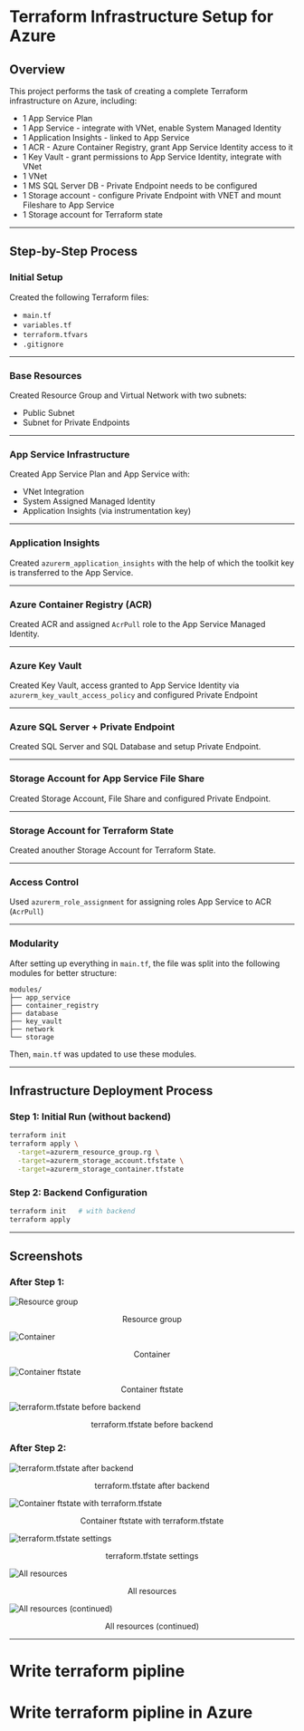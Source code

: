 # Terraform Infrastructure Setup for Azure

## Overview

This project performs the task of creating a complete Terraform infrastructure on Azure, including:

 - 1 App Service Plan
 - 1 App Service - integrate with VNet, enable System Managed Identity
 - 1 Application Insights - linked to App Service
 - 1 ACR - Azure Container Registry, grant App Service Identity access to it
 - 1 Key Vault - grant permissions to App Service Identity, integrate with VNet
 - 1 VNet
 - 1 MS SQL Server DB - Private Endpoint needs to be configured
 - 1 Storage account - configure Private Endpoint with VNET and mount Fileshare to App Service
 - 1 Storage account for Terraform state

---

## Step-by-Step Process

### Initial Setup

Created the following Terraform files:

- `main.tf`
- `variables.tf`
- `terraform.tfvars`
- `.gitignore`

---

### Base Resources
Created Resource Group and Virtual Network with two subnets:
  - Public Subnet  
  - Subnet for Private Endpoints  

---

### App Service Infrastructure
Created App Service Plan and App Service with:
  - VNet Integration  
  - System Assigned Managed Identity  
  - Application Insights (via instrumentation key)

---

### Application Insights
Created `azurerm_application_insights` with the help of which the toolkit key is transferred to the App Service.

---

### Azure Container Registry (ACR)
Created ACR and assigned `AcrPull` role to the App Service Managed Identity.

---

### Azure Key Vault
Created Key Vault, access granted to App Service Identity via `azurerm_key_vault_access_policy` and configured Private Endpoint  

---

### Azure SQL Server + Private Endpoint
Created SQL Server and SQL Database and setup Private Endpoint.

---

### Storage Account for App Service File Share
Created Storage Account, File Share and configured Private Endpoint.

---

### Storage Account for Terraform State
Created anouther Storage Account for Terraform State.

---

### Access Control
Used `azurerm_role_assignment` for assigning roles App Service to ACR (`AcrPull`)  

---

### Modularity

After setting up everything in `main.tf`, the file was split into the following modules for better structure:

```
modules/
├── app_service
├── container_registry
├── database
├── key_vault
├── network
└── storage
```

Then, `main.tf` was updated to use these modules.

---

## Infrastructure Deployment Process

### Step 1: Initial Run (without backend)

```bash
terraform init
terraform apply \
  -target=azurerm_resource_group.rg \
  -target=azurerm_storage_account.tfstate \
  -target=azurerm_storage_container.tfstate
```

### Step 2: Backend Configuration

```bash
terraform init   # with backend
terraform apply
```

---

## Screenshots

### After Step 1:
 ![Resource group](Images%20for%20report/Resource-group.png)
  <p align="center">Resource group</p>
  
![Container](Images%20for%20report/Conteiner.png)
  <p align="center">Container</p>
  
![Container ftstate](Images%20for%20report/Conteiner-ftstate.png)
  <p align="center">Container ftstate</p>
  
![terraform.tfstate before backend](Images%20for%20report/terraform-ftstate.png)
  <p align="center">terraform.tfstate before backend</p>

### After Step 2:

![terraform.tfstate after backend](Images%20for%20report/terraform-ftstateafter.png)
<p align="center">terraform.tfstate after backend</p>

![Container ftstate with terraform.tfstate](Images%20for%20report/Cloud-terraform.ftstate.png)
<p align="center">Container ftstate with terraform.tfstate</p>

![terraform.tfstate settings](Images%20for%20report/terraform.ftstate-settings.png)
<p align="center">terraform.tfstate settings</p>

![All resources](Images%20for%20report/Аll-resources.png)
<p align="center">All resources</p>

![All resources (continued)](Images%20for%20report/All-resources2.png)
<p align="center">All resources (continued)</p>

---

# Write terraform pipline

# Write terraform pipline in Azure